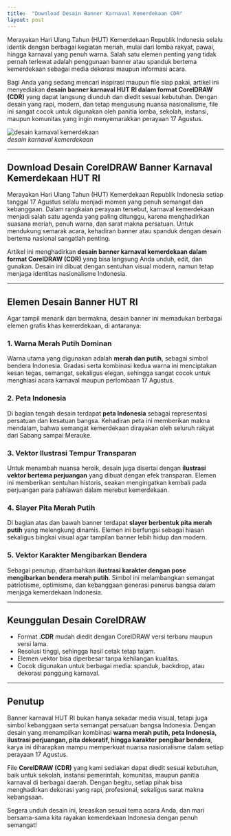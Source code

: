```yaml
---
title:  "Download Desain Banner Karnaval Kemerdekaan CDR"
layout: post
---
```

Merayakan Hari Ulang Tahun (HUT) Kemerdekaan Republik Indonesia selalu identik dengan berbagai kegiatan meriah, mulai dari lomba rakyat, pawai, hingga karnaval yang penuh warna. Salah satu elemen penting yang tidak pernah terlewat adalah penggunaan banner atau spanduk bertema kemerdekaan sebagai media dekorasi maupun informasi acara.  

Bagi Anda yang sedang mencari inspirasi maupun file siap pakai, artikel ini menyediakan **desain banner karnaval HUT RI dalam format CorelDRAW (CDR)** yang dapat langsung diunduh dan diedit sesuai kebutuhan. Dengan desain yang rapi, modern, dan tetap mengusung nuansa nasionalisme, file ini sangat cocok untuk digunakan oleh panitia lomba, sekolah, instansi, maupun komunitas yang ingin menyemarakkan perayaan 17 Agustus.  

![desain karnaval kemerdekaan](https://blogger.googleusercontent.com/img/a/AVvXsEioPpN5yIpRjmQk--3YnH1Ct1fu79DgTy_oV_aPKaa0ilaNl6ibhYZtjX_nJeRu0CDpJMF7ErKLro61rRDZrzGtjoF94asOzgfNbAt-aLttm4sZpnjYl2ZfUiN4WkJHtoDjRu29jfsKsxNKPkwaSOnmC2PkuvhajFU55MwkxX9LpVPDEXPXDcEc1Zwo6dCG)  
*desain karnaval kemerdekaan*  

---

## Download Desain CorelDRAW Banner Karnaval Kemerdekaan HUT RI

Merayakan Hari Ulang Tahun (HUT) Kemerdekaan Republik Indonesia setiap tanggal 17 Agustus selalu menjadi momen yang penuh semangat dan kebanggaan. Dalam rangkaian perayaan tersebut, karnaval kemerdekaan menjadi salah satu agenda yang paling ditunggu, karena menghadirkan suasana meriah, penuh warna, dan sarat makna persatuan. Untuk mendukung semarak acara, kehadiran banner atau spanduk dengan desain bertema nasional sangatlah penting.  

Artikel ini menghadirkan **desain banner karnaval kemerdekaan dalam format CorelDRAW (CDR)** yang bisa langsung Anda unduh, edit, dan gunakan. Desain ini dibuat dengan sentuhan visual modern, namun tetap menjaga identitas nasionalisme Indonesia.  

---

## Elemen Desain Banner HUT RI

Agar tampil menarik dan bermakna, desain banner ini memadukan berbagai elemen grafis khas kemerdekaan, di antaranya:  

### 1. Warna Merah Putih Dominan
Warna utama yang digunakan adalah **merah dan putih**, sebagai simbol bendera Indonesia. Gradasi serta kombinasi kedua warna ini menciptakan kesan tegas, semangat, sekaligus elegan, sehingga sangat cocok untuk menghiasi acara karnaval maupun perlombaan 17 Agustus.  

### 2. Peta Indonesia
Di bagian tengah desain terdapat **peta Indonesia** sebagai representasi persatuan dan kesatuan bangsa. Kehadiran peta ini memberikan makna mendalam, bahwa semangat kemerdekaan dirayakan oleh seluruh rakyat dari Sabang sampai Merauke.  

### 3. Vektor Ilustrasi Tempur Transparan
Untuk menambah nuansa heroik, desain juga disertai dengan **ilustrasi vektor bertema perjuangan** yang dibuat dengan efek transparan. Elemen ini memberikan sentuhan historis, seakan mengingatkan kembali pada perjuangan para pahlawan dalam merebut kemerdekaan.  

### 4. Slayer Pita Merah Putih
Di bagian atas dan bawah banner terdapat **slayer berbentuk pita merah putih** yang melengkung dinamis. Elemen ini berfungsi sebagai hiasan sekaligus bingkai visual agar tampilan banner lebih hidup dan modern.  

### 5. Vektor Karakter Mengibarkan Bendera
Sebagai penutup, ditambahkan **ilustrasi karakter dengan pose mengibarkan bendera merah putih**. Simbol ini melambangkan semangat patriotisme, optimisme, dan kebanggaan generasi penerus bangsa dalam menjaga kemerdekaan Indonesia.  

---

## Keunggulan Desain CorelDRAW

- Format **.CDR** mudah diedit dengan CorelDRAW versi terbaru maupun versi lama.  
- Resolusi tinggi, sehingga hasil cetak tetap tajam.  
- Elemen vektor bisa diperbesar tanpa kehilangan kualitas.  
- Cocok digunakan untuk berbagai media: spanduk, backdrop, atau dekorasi panggung karnaval.  

---

## Penutup

Banner karnaval HUT RI bukan hanya sekadar media visual, tetapi juga simbol kebanggaan serta semangat persatuan bangsa Indonesia. Dengan desain yang menampilkan kombinasi **warna merah putih, peta Indonesia, ilustrasi perjuangan, pita dekoratif, hingga karakter pengibar bendera**, karya ini diharapkan mampu memperkuat nuansa nasionalisme dalam setiap perayaan 17 Agustus.  

File **CorelDRAW (CDR)** yang kami sediakan dapat diedit sesuai kebutuhan, baik untuk sekolah, instansi pemerintah, komunitas, maupun panitia karnaval di berbagai daerah. Dengan begitu, setiap pihak bisa menghadirkan dekorasi yang rapi, profesional, sekaligus sarat makna kebangsaan.  

Segera unduh desain ini, kreasikan sesuai tema acara Anda, dan mari bersama-sama kita rayakan kemerdekaan Indonesia dengan penuh semangat!  
